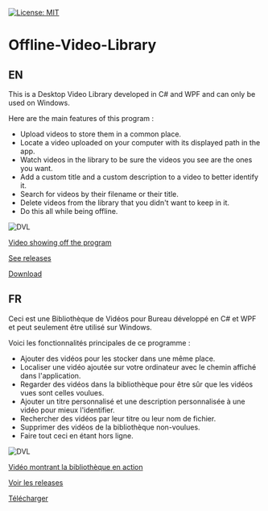 [![License: MIT](https://img.shields.io/badge/License-MIT-yellow.svg)](https://opensource.org/licenses/MIT)

# Offline-Video-Library

## EN
This is a Desktop Video Library developed in C# and WPF and can only be used on Windows.

Here are the main features of this program : 
- Upload videos to store them in a common place.
- Locate a video uploaded on your computer with its displayed path in the app.
- Watch videos in the library to be sure the videos you see are the ones you want.
- Add a custom title and a custom description to a video to better identify it.
- Search for videos by their filename or their title.
- Delete videos from the library that you didn't want to keep in it.
- Do this all while being offline. 

![DVL](https://user-images.githubusercontent.com/18319764/73548421-c1361780-440e-11ea-9ec0-634d6c528dec.PNG)

[Video showing off the program](https://www.youtube.com/watch?v=C7BWyw7G81w)

[See releases](https://github.com/Demomaker/Offline-Video-Library/releases)

[Download](https://github.com/Demomaker/Offline-Video-Library/releases/download/v1.0.2.1/VideoLibraryV1_0_2_1.zip)

## FR
Ceci est une Bibliothèque de Vidéos pour Bureau développé en C# et WPF et peut seulement être utilisé sur Windows.

Voici les fonctionnalités principales de ce programme :
- Ajouter des vidéos pour les stocker dans une même place.
- Localiser une vidéo ajoutée sur votre ordinateur avec le chemin affiché dans l'application.
- Regarder des vidéos dans la bibliothèque pour être sûr que les vidéos vues sont celles voulues.
- Ajouter un titre personnalisé et une description personnalisée à une vidéo pour mieux l'identifier.
- Rechercher des vidéos par leur titre ou leur nom de fichier.
- Supprimer des vidéos de la bibliothèque non-voulues.
- Faire tout ceci en étant hors ligne.

![DVL](https://user-images.githubusercontent.com/18319764/73548421-c1361780-440e-11ea-9ec0-634d6c528dec.PNG)

[Vidéo montrant la bibliothèque en action](https://www.youtube.com/watch?v=C7BWyw7G81w)

[Voir les releases](https://github.com/Demomaker/Offline-Video-Library/releases)

[Télécharger](https://github.com/Demomaker/Offline-Video-Library/releases/download/v1.0.2.1/VideoLibraryV1_0_2_1.zip)
